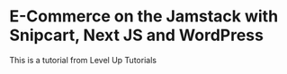 
# E-Commerce on the Jamstack with Snipcart, Next JS and WordPress

This is a tutorial from Level Up Tutorials

